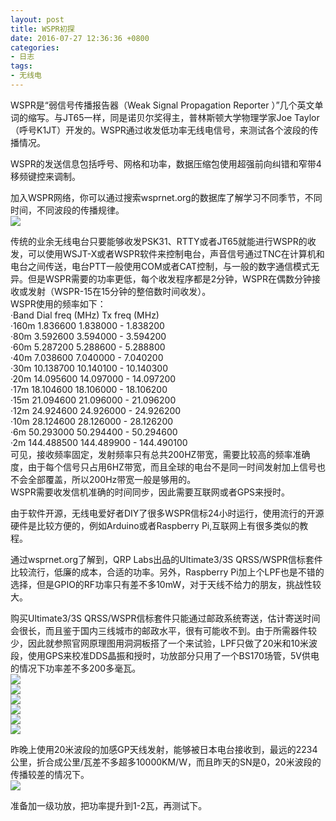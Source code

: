 ```yaml
---
layout: post
title: WSPR初探
date: 2016-07-27 12:36:36 +0800
categories:
- 日志
tags:
- 无线电
---
```



WSPR是“弱信号传播报告器（Weak Signal Propagation Reporter ）”几个英文单词的缩写。与JT65一样，同是诺贝尔奖得主，普林斯顿大学物理学家Joe Taylor（呼号K1JT）开发的。WSPR通过收发低功率无线电信号，来测试各个波段的传播情况。    

WSPR的发送信息包括呼号、网格和功率，数据压缩包使用超强前向纠错和窄带4移频键控来调制。    

加入WSPR网络，你可以通过搜索wsprnet.org的数据库了解学习不同季节，不同时间，不同波段的传播规律。    
![](https://github.com/bh3nvn/bh3nvn.github.io/raw/master/image/2016-07-27-00.jpg)       

传统的业余无线电台只要能够收发PSK31、RTTY或者JT65就能进行WSPR的收发，可以使用WSJT-X或者WSPR软件来控制电台，声音信号通过TNC在计算机和电台之间传送，电台PTT一般使用COM或者CAT控制，与一般的数字通信模式无异。但是WSPR需要的功率更低，每个收发程序都是2分钟，WSPR在偶数分钟接收或发射（WSPR-15在15分钟的整倍数时间收发）。    
WSPR使用的频率如下：    
·Band Dial freq (MHz) Tx freq (MHz)    
·160m 1.836600 1.838000 - 1.838200    
·80m 3.592600 3.594000 - 3.594200    
·60m 5.287200 5.288600 - 5.288800    
·40m	7.038600 7.040000 - 7.040200    
·30m 10.138700 10.140100 - 10.140300    
·20m 14.095600 14.097000 - 14.097200    
·17m 18.104600 18.106000 - 18.106200    
·15m 21.094600 21.096000 - 21.096200     
·12m 24.924600	24.926000 - 24.926200    
·10m 28.124600	28.126000 - 28.126200    
·6m 50.293000	50.294400 - 50.294600    
·2m 144.488500	144.489900 - 144.490100    
可见，接收频率固定，发射频率只有总共200HZ带宽，需要比较高的频率准确度，由于每个信号只占用6HZ带宽，而且全球的电台不是同一时间发射加上信号也不会全部覆盖，所以200Hz带宽一般是够用的。    
WSPR需要收发信机准确的时间同步，因此需要互联网或者GPS来授时。    

由于软件开源，无线电爱好者DIY了很多WSPR信标24小时运行，使用流行的开源硬件是比较方便的，例如Arduino或者Raspberry Pi,互联网上有很多类似的教程。

通过wsprnet.org了解到，QRP Labs出品的Ultimate3/3S QRSS/WSPR信标套件比较流行，低廉的成本，合适的功率。另外，Raspberry Pi加上个LPF也是不错的选择，但是GPIO的RF功率只有差不多10mW，对于天线不给力的朋友，挑战性较大。

购买Ultimate3/3S QRSS/WSPR信标套件只能通过邮政系统寄送，估计寄送时间会很长，而且鉴于国内三线城市的邮政水平，很有可能收不到。由于所需器件较少，因此就参照官网原理图用洞洞板搭了一个来试验，LPF只做了20米和10米波段，使用GPS来校准DDS晶振和授时，功放部分只用了一个BS170场管，5V供电的情况下功率差不多200多毫瓦。    
![](https://github.com/bh3nvn/bh3nvn.github.io/raw/master/image/2016-07-27-01.JPG)      
![](https://github.com/bh3nvn/bh3nvn.github.io/raw/master/image/2016-07-27-02.JPG)     
![](https://github.com/bh3nvn/bh3nvn.github.io/raw/master/image/2016-07-27-03.JPG)      
![](https://github.com/bh3nvn/bh3nvn.github.io/raw/master/image/2016-07-27-04.JPG)      
![](https://github.com/bh3nvn/bh3nvn.github.io/raw/master/image/2016-07-27-06.JPG)     
![](https://github.com/bh3nvn/bh3nvn.github.io/raw/master/image/2016-07-27-05.JPG)      

昨晚上使用20米波段的加感GP天线发射，能够被日本电台接收到，最远的2234公里，折合成公里/瓦差不多超多10000KM/W，而且昨天的SN是0，20米波段的传播较差的情况下。    
![](https://github.com/bh3nvn/bh3nvn.github.io/raw/master/image/2016-07-27-07.JPG)      

准备加一级功放，把功率提升到1-2瓦，再测试下。








